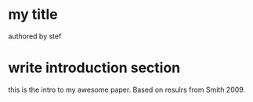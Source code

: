 # my title
authored by stef

# write introduction section
this is the intro to my awesome paper. Based on resulrs from Smith 2009.

